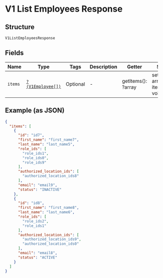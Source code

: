 
# V1 List Employees Response

## Structure

`V1ListEmployeesResponse`

## Fields

| Name | Type | Tags | Description | Getter | Setter |
|  --- | --- | --- | --- | --- | --- |
| `items` | [`?(V1Employee[])`](/doc/models/v1-employee.md) | Optional | - | getItems(): ?array | setItems(?array items): void |

## Example (as JSON)

```json
{
  "items": [
    {
      "id": "id7",
      "first_name": "first_name7",
      "last_name": "last_name5",
      "role_ids": [
        "role_ids1",
        "role_ids0",
        "role_ids9"
      ],
      "authorized_location_ids": [
        "authorized_location_ids8"
      ],
      "email": "email9",
      "status": "INACTIVE"
    },
    {
      "id": "id8",
      "first_name": "first_name8",
      "last_name": "last_name6",
      "role_ids": [
        "role_ids2",
        "role_ids1"
      ],
      "authorized_location_ids": [
        "authorized_location_ids9",
        "authorized_location_ids0"
      ],
      "email": "email8",
      "status": "ACTIVE"
    }
  ]
}
```

